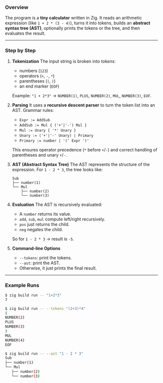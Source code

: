 ### Overview

The program is a **tiny calculator** written in Zig. It reads an arithmetic expression (like `1 + 2 * (3 - 4)`), turns it into tokens, builds an **abstract syntax tree (AST)**, optionally prints the tokens or the tree, and then evaluates the result.

---

### Step by Step

1. **Tokenization**
   The input string is broken into *tokens*:

   * numbers (`123`)
   * operators (`+`, `-`, `*`)
   * parentheses (`(`, `)`)
   * an end marker (`EOF`)

   Example: `"1 + 2*3"` → `NUMBER(1)`, `PLUS`, `NUMBER(2)`, `MUL`, `NUMBER(3)`, `EOF`.

2. **Parsing**
   It uses a **recursive descent parser** to turn the token list into an AST.
   Grammar rules:

   * `Expr := AddSub`
   * `AddSub := Mul { ('+'|'-') Mul }`
   * `Mul := Unary { '*' Unary }`
   * `Unary := ('+'|'-' Unary) | Primary`
   * `Primary := number | '(' Expr ')'`

   This ensures operator precedence (`*` before `+`/`-`) and correct handling of parentheses and unary `+`/`-`.

3. **AST (Abstract Syntax Tree)**
   The AST represents the structure of the expression.
   For `1 - 2 * 3`, the tree looks like:

   ```
   Sub
   ├── number(1)
   └── Mul
       ├── number(2)
       └── number(3)
   ```

4. **Evaluation**
   The AST is recursively evaluated:

   * A `number` returns its value.
   * `add`, `sub`, `mul` compute left/right recursively.
   * `pos` just returns the child.
   * `neg` negates the child.

   So for `1 - 2 * 3` → result is `-5`.

5. **Command-line Options**

   * `--tokens`: print the tokens.
   * `--ast`: print the AST.
   * Otherwise, it just prints the final result.

---

### Example Runs

```bash
$ zig build run -- "1+2*3"
7

$ zig build run -- --tokens "(2+3)*4"
(
NUMBER(2)
PLUS
NUMBER(3)
)
MUL
NUMBER(4)
EOF

$ zig build run -- --ast "1 - 2 * 3"
Sub
├── number(1)
└── Mul
   ├── number(2)
   └── number(3)
```
